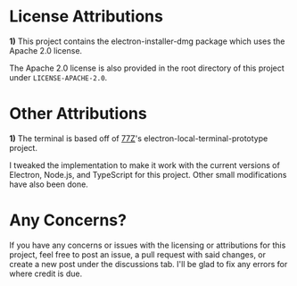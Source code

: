 # License Attributions

**1)** This project contains the electron-installer-dmg package which uses the Apache 2.0 license.

The Apache 2.0 license is also provided in the root directory of this project under `LICENSE-APACHE-2.0`.

# Other Attributions

**1)** The terminal is based off of [77Z](https://github.com/77Z/electron-local-terminal-prototype)'s electron-local-terminal-prototype project.

I tweaked the implementation to make it work with the current versions of Electron, Node.js, and TypeScript for this project. Other small modifications have also been done.

# Any Concerns?

If you have any concerns or issues with the licensing or attributions for this project, feel free to post an issue, a pull request with said changes, or create a new post under the discussions tab. I'll be glad to fix any errors for where credit is due.